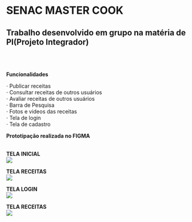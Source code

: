 # <h1>SENAC MASTER COOK</h1>
<h2>Trabalho desenvolvido em grupo na matéria de PI(Projeto Integrador)</h2><br><br>

<strong>Funcionalidades</strong><br>

⋅ Publicar receitas<br>
⋅ Consultar receitas de outros usuários<br>
⋅ Avaliar receitas de outros usuários<br>
⋅ Barra de Pesquisa<br>
⋅ Fotos e videos das receitas<br>
⋅ Tela de login<br>
⋅ Tela de cadastro<br>


<strong> Prototipação realizada no FIGMA </strong><br><br>

<strong> TELA INICIAL </strong><br>
<img src="/public/Imagens do protótipo/TelaInicial.png"><br>

<strong> TELA RECEITAS </strong><br>
<img src="/public/Imagens do protótipo/TelaReceitas.png"><br>

<strong> TELA LOGIN </strong><br>
<img src="/public/Imagens do protótipo/TelaLogin.png"><br>

<strong> TELA RECEITAS </strong><br>
<img src="/public/Imagens do protótipo/TelaCadastro.png"><br>

